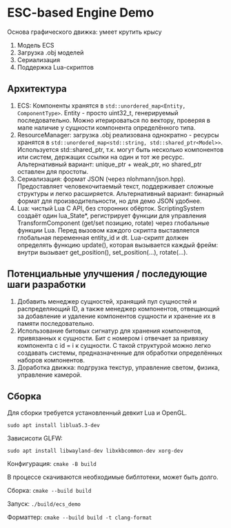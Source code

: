 # ESC-based Engine Demo

Основа графического движка: умеет крутить крысу

1. Модель ECS
1. Загрузка .obj моделей
1. Сериализация
1. Поддержка Lua-скриптов

## Архитектура

1. ECS: Компоненты хранятся в `std::unordered_map<Entity, ComponentType>`. Entity - просто uint32_t, генерируемый последовательно. Можно итерироваться по вектору, проверяя в мапе наличие у сущности компонента определённого типа.
1. ResourceManager: загрузка .obj реализована однократно - ресурсы хранятся в `std::unordered_map<std::string, std::shared_ptr<Model>>`. Используется std::shared_ptr, т.к. могут быть несколько компонентов или систем, держащих ссылки на один и тот же ресурс. Альтернативный вариант: unique_ptr + weak_ptr, но shared_ptr оставлен для простоты.
1. Сериализация: формат JSON (через nlohmann/json.hpp). Предоставляет человекочитаемый текст, поддерживает сложные структуры и легко расширяется. Альтернативный вариант: бинарный формат для производительности, но для демо JSON удобнее.
1. Lua: чистый Lua C API, без сторонних обёрток. ScriptingSystem создаёт один lua_State*, регистрирует функции для управления TransformComponent (get/set позицию, rotate) через глобальные функции Lua. Перед вызовом каждого скрипта выставляется глобальная переменная entity_id и dt. Lua-скрипт должен определять функцию update(), которая вызывается каждый фрейм: внутри вызывает get_position(), set_position(...), rotate(...).

## Потенциальные улучшения / последующие шаги разработки

1. Добавить менеджер сущностей, хранящий пул сущностей и распределяющий ID, а также менеджер компонентов, отвещающий за добавление и удаление компонентов сущности и хранение их в памяти последовательно.
1. Использование битовых сигнатур для хранения компонентов, привязанных к сущности. Бит с номером i отвечает за привязку компонента с id = i к сущности. С такой структурой можно легко создавать системы, предназначенные для обработки определённых наборов компонентов.
1. Доработка движка: подгрузка текстур, управление светом, физика, управление камерой.

## Сборка

Для сборки требуется установленный девкит Lua и OpenGL.

`sudo apt install liblua5.3-dev`

Зависисоти GLFW:

`sudo apt install libwayland-dev libxkbcommon-dev xorg-dev`

Конфигурация:
`cmake -B build`

В процессе скачиваются необходимые библтотеки, может быть  долго.

Сборка: `cmake --build build`

Запуск: `./build/ecs_demo`

Форматтер: `cmake --build build -t clang-format`
